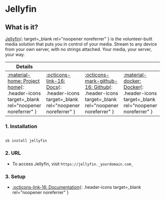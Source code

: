 # Jellyfin

## What is it?

[Jellyfin](https://jellyfin.org/){: target=_blank rel="noopener noreferrer" } is the volunteer-built media solution that puts you in control of your media. Stream to any device from your own server, with no strings attached. Your media, your server, your way.

| Details     |             |             |             |
|-------------|-------------|-------------|-------------|
| [:material-home: Project home](https://jellyfin.org/){: .header-icons target=_blank rel="noopener noreferrer" } | [:octicons-link-16: Docs](https://docs.jellyfin.org/){: .header-icons target=_blank rel="noopener noreferrer" } | [:octicons-mark-github-16: Github](https://github.com/jellyfin/jellyfin){: .header-icons target=_blank rel="noopener noreferrer" } | [:material-docker: Docker](https://hub.docker.com/r/hotio/jellyfin){: .header-icons target=_blank rel="noopener noreferrer" }|

### 1. Installation

``` shell

sb install jellyfin

```

### 2. URL

- To access Jellyfin, visit `https://jellyfin._yourdomain.com_`

### 3. Setup

- [:octicons-link-16: Documentation](https://docs.jellyfin.org/){: .header-icons target=_blank rel="noopener noreferrer" }
